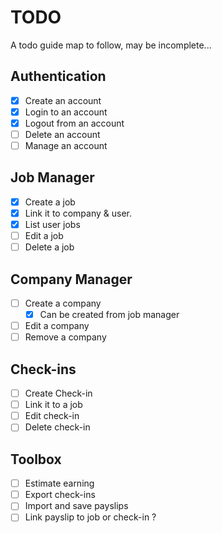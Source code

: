 # TODO

A todo guide map to follow, may be incomplete...

## Authentication

- [x] Create an account
- [x] Login to an account
- [x] Logout from an account
- [ ] Delete an account
- [ ] Manage an account

## Job Manager

- [x] Create a job
- [x] Link it to company & user.
- [x] List user jobs
- [ ] Edit a job
- [ ] Delete a job

## Company Manager

- [ ] Create a company
  - [x] Can be created from job manager
- [ ] Edit a company
- [ ] Remove a company

## Check-ins

- [ ] Create Check-in
- [ ] Link it to a job
- [ ] Edit check-in
- [ ] Delete check-in

## Toolbox

- [ ] Estimate earning
- [ ] Export check-ins
- [ ] Import and save payslips
- [ ] Link payslip to job or check-in ?
